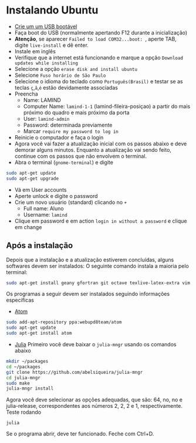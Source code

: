 # Instalando Ubuntu

  - [Crie um um USB bootável](usb.md)
  - Faça boot do USB (normalmente apertando F12 durante a inicialização)
  - **Atenção**, se aparecer `Failed to load COM32...boot: `, aperte TAB, digite
   `live-install` e dê enter.
  - Instale em inglês
  - Verifique que a internet está funcionando e marque a opção `Download updates
   while installing`
  - Selecione a opção `erase disk and install ubuntu`
  - Selecione `Fuso horário de São Paulo`
  - Selecione o idioma do teclado como `Português(Brasil)` e testar se as teclas
   `ç`,`ã`,`é` estão devidamente associadas
  - Preencha
    - Name: LAMIND
    - Computer Name: `lamind-1-1` (lamind-fileira-posiçao) a partir do mais
    próximo do quadro e mais próximo da porta
    - User: `lamind-admin`
    - Password: determinada previamente
    - Marcar `require my password to log in`
  - Reinicie o computador e faça o login
  - Agora você vai fazer a atualização inicial com os passos abaixo
  e deve demorar alguns minutos.
  Enquanto a atualização vai sendo feito, continue com os passos que não
  envolvem o terminal.
  - Abra o terminal (`gnome-terminal`) e digite
````bash
sudo apt-get update
sudo apt-get upgrade
````
  - Vá em User accounts
  - Aperte unlock e digite o password
  - Crie um novo usuário (standard) clicando no `+`
    - Full name: Aluno
    - Username: `lamind`
  - Clique em password e em action `login in without a password` e clique em
  change

## Após a instalação

Depois que a instalação e a atualização estiverem concluídas, alguns
softwares devem ser instalados:
O seguinte comando instala a maioria pelo terminal:
````bash
sudo apt-get install geany gfortran git octave texlive-latex-extra vim
````
Os programas a seguir devem ser instalados seguindo informações específicas
  - [Atom](https://atom.io)
````bash
sudo add-apt-repository ppa:webupd8team/atom
sudo apt-get update
sudo apt-get install atom
````
  - [Julia](https://julialang.org)
    Primeiro você deve baixar o `julia-mngr` usando os comandos abaixo
````bash
mkdir ~/packages
cd ~/packages
git clone https://github.com/abelsiqueira/julia-mngr
cd julia-mngr
sudo make
julia-mngr install
````
Agora você deve selecionar as opções adequadas, que são: 64, no, no e
julia-release, correspondentes aos números 2, 2, 2 e 1, respectivamente.
Teste rodando
````
julia
````
Se o programa abrir, deve ter funcionado. Feche com Ctrl+D.
